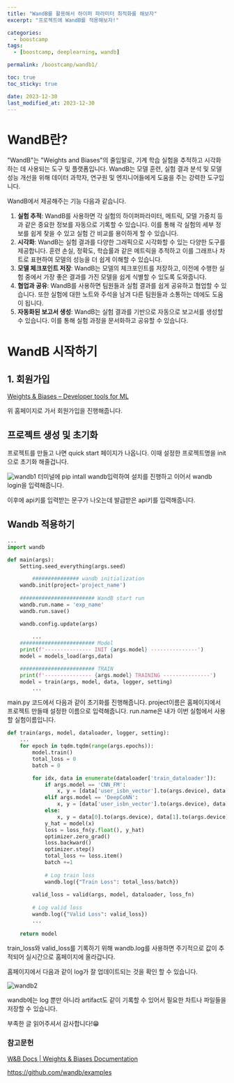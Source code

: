 ```yaml
---
title: "WandB를 활용해서 하이퍼 파라미터 최적화를 해보자"
excerpt: "프로젝트에 WandB를 적용해보자!"

categories:
  - boostcamp
tags:
  - [boostcamp, deeplearning, wandb]

permalink: /boostcamp/wandb1/

toc: true
toc_sticky: true

date: 2023-12-30
last_modified_at: 2023-12-30
---
```


# WandB란?

"WandB"는 "Weights and Biases"의 줄임말로, 기계 학습 실험을 추적하고 시각화하는 데 사용되는 도구 및 플랫폼입니다. WandB는 모델 훈련, 실험 결과 분석 및 모델 성능 개선을 위해 데이터 과학자, 연구원 및 엔지니어들에게 도움을 주는 강력한 도구입니다.

WandB에서 제공해주는 기능 다음과 같습니다.

1. **실험 추적**: WandB를 사용하면 각 실험의 하이퍼파라미터, 메트릭, 모델 가중치 등과 같은 중요한 정보를 자동으로 기록할 수 있습니다. 이를 통해 각 실험의 세부 정보를 쉽게 찾을 수 있고 실험 간 비교를 용이하게 할 수 있습니다.
2. **시각화**: WandB는 실험 결과를 다양한 그래픽으로 시각화할 수 있는 다양한 도구를 제공합니다. 훈련 손실, 정확도, 학습률과 같은 메트릭을 추적하고 이를 그래프나 차트로 표현하여 모델의 성능을 더 쉽게 이해할 수 있습니다.
3. **모델 체크포인트 저장**: WandB는 모델의 체크포인트를 저장하고, 이전에 수행한 실험 중에서 가장 좋은 결과를 가진 모델을 쉽게 식별할 수 있도록 도와줍니다.
4. **협업과 공유**: WandB를 사용하면 팀원들과 실험 결과를 쉽게 공유하고 협업할 수 있습니다. 또한 실험에 대한 노트와 주석을 남겨 다른 팀원들과 소통하는 데에도 도움이 됩니다.
5. **자동화된 보고서 생성**: WandB는 실험 결과를 기반으로 자동으로 보고서를 생성할 수 있습니다. 이를 통해 실험 과정을 문서화하고 공유할 수 있습니다.

# WandB 시작하기

## 1. 회원가입

[Weights & Biases – Developer tools for ML](https://kr.wandb.ai/)

위 홈페이지로 가서 회원가입을 진행해줍니다.

## 프로젝트 생성 및 초기화

프로젝트를 만들고 나면 quick start 페이지가 나옵니다. 이때 설정한 프로젝트명을 init으로 초기화 해줄겁니다.

![wandb1](https://github.com/ChangZero/ChangZero.github.io/assets/97018869/bc3df76a-0f0c-4451-85c5-d8a6e934d24b)
터미널에 pip intall wandb입력하여 설치를 진행하고 이어서 wandb login을 입력해줍니다.

이후에 api키를 입력받는 문구가 나오는데 발급받은 api키를 입력해줍니다.

## Wandb 적용하기

```python
...
import wandb

def main(args):
    Setting.seed_everything(args.seed)

		############### wandb initialization
    wandb.init(project='project_name')
    
    ######################## WandB start run
    wandb.run.name = 'exp_name'
    wandb.run.save()

    wandb.config.update(args)
    
		...
    ######################## Model
    print(f'--------------- INIT {args.model} ---------------')
    model = models_load(args,data)

    ######################## TRAIN
    print(f'--------------- {args.model} TRAINING ---------------')
    model = train(args, model, data, logger, setting)
		...
```

main.py 코드에서 다음과 같이 초기화를 진행해줍니다. project이름은 홈페이지에서 프로젝트 만들때 설정한 이름으로 입력해줍니다. run.name은 내가 이번 실험에서 사용할 실험이름입니다.

```python
def train(args, model, dataloader, logger, setting):
    ...
    for epoch in tqdm.tqdm(range(args.epochs)):
        model.train()
        total_loss = 0
        batch = 0

        for idx, data in enumerate(dataloader['train_dataloader']):
            if args.model == 'CNN_FM':
                x, y = [data['user_isbn_vector'].to(args.device), data['img_vector'].to(args.device)], data['label'].to(args.device)
            elif args.model == 'DeepCoNN':
                x, y = [data['user_isbn_vector'].to(args.device), data['user_summary_merge_vector'].to(args.device), data['item_summary_vector'].to(args.device)], data['label'].to(args.device)
            else:
                x, y = data[0].to(args.device), data[1].to(args.device)
            y_hat = model(x)
            loss = loss_fn(y.float(), y_hat)
            optimizer.zero_grad()
            loss.backward()
            optimizer.step()
            total_loss += loss.item()
            batch +=1
            
            # Log train loss
            wandb.log({"Train Loss": total_loss/batch})
            
        valid_loss = valid(args, model, dataloader, loss_fn)
        
        # Log valid loss
        wandb.log({"Valid Loss": valid_loss})
        ...
       
    return model
```

train_loss와 valid_loss를 기록하기 위해 wandb.log를 사용하면 주기적으로 값이 추적되어 실시간으로 홈페이지에 올라갑니다.

홈페이지에서 다음과 같이 log가 잘 업데이트되는 것을 확인 할 수 있습니다.

![wandb2](https://github.com/ChangZero/ChangZero.github.io/assets/97018869/66316e20-f636-433e-b32c-f164ba372dd8)


wandb에는 log 뿐만 아니라 artifact도 같이 기록할 수 있어서 필요한 차트나 파일들을 저장할 수 있습니다. 

부족한 글 읽어주셔서 감사합니다!😁

### 참고문헌

[W&B Docs | Weights & Biases Documentation](https://docs.wandb.ai/)

https://github.com/wandb/examples